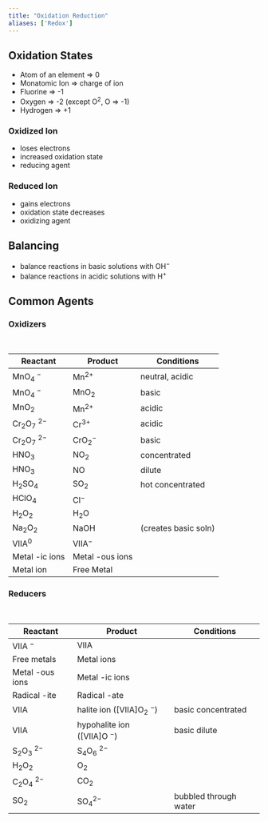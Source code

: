 ```yaml
---
title: "Oxidation Reduction"
aliases: ['Redox']
---
```

## Oxidation States
- Atom of an element ⇒ 0
- Monatomic Ion ⇒ charge of ion
- Fluorine ⇒ -1
- Oxygen ⇒ -2 (except $\text{O}^2$, O ⇒ -1)
- Hydrogen ⇒ +1
### Oxidized Ion
- loses electrons
- increased oxidation state
- reducing agent
### Reduced Ion
- gains electrons
- oxidation state decreases
- oxidizing agent
## Balancing
-   balance reactions in basic solutions with $\text{OH}^-$
-   balance reactions in acidic solutions with $\text{H}^+$
## Common Agents
### Oxidizers
<br>

| Reactant                       | Product              | Conditions           |
| ------------------------------ | -------------------- | -------------------- |
| $\text{MnO}_4\ ^-$             | $\text{Mn}^{2+}$     | neutral, acidic      |
| $\text{MnO}_4\ ^-$             | $\text{MnO}_2$       | basic                |
| $\text{MnO}_2$                 | $\text{Mn}^{2+}$     | acidic               |
| $\text{Cr}_2\text{O}_7\ ^{2-}$ | $\text{Cr}^{3+}$     | acidic               |
| $\text{Cr}_2\text{O}_7\ ^{2-}$ | $\text{CrO}_2^-$     | basic                |
| $\text{HNO}_3$                 | $\text{NO}_2$        | concentrated         |
| $\text{HNO}_3$                 | $\text{NO}$          | dilute               |
| $\text{H}_2\text{SO}_4$        | $\text{SO}_2$        | hot concentrated     |
| $\text{HClO}_4$                | $\text{Cl}^-$        |                      |
| $\text{H}_2\text{O}_2$         | $\text{H}_2\text{O}$ |                      |
| $\text{Na}_2\text{O}_2$        | $\text{NaOH}$        | (creates basic soln) |
| $\text{VIIA}^0$                | $\text{VIIA}^-$      |                      |
| Metal -ic ions                 | Metal -ous ions      |                      |
| Metal ion                      | Free Metal           |                      |
### Reducers
<br>

| Reactant                      | Product                               | Conditions            |
| ----------------------------- | ------------------------------------- | --------------------- |
| $\text{VIIA}\ ^-$             | $\text{VIIA}$                         |                       |
| Free metals                   | Metal ions                            |                       |
| Metal -ous ions               | Metal -ic ions                        |                       |
| Radical -ite                  | Radical -ate                          |                       |
| $\text{VIIA}$                 | halite ion ($\text{[VIIA]O}_2\ ^-$)   | basic concentrated    |
| $\text{VIIA}$                 | hypohalite ion ($\text{[VIIA]O}\ ^-$) | basic dilute          |
| $\text{S}_2\text{O}_3\ ^{2-}$ | $\text{S}_4\text{O}_6\ ^{2-}$         |                       |
| $\text{H}_2\text{O}_2$        | $\text{O}_2$                          |                       |
| $\text{C}_2\text{O}_4\ ^{2-}$ | $\text{CO}_2$                         |                       |
| $\text{SO}_2$                 | $\text{SO}_4^{2-}$                    | bubbled through water |